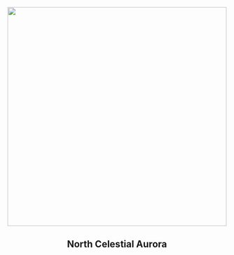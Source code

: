 
<p align="center"><img src="https://apod.nasa.gov/apod/image/2405/AuroraStartrails_chiragupreti1024.jpg" width="500" height="500"></p>
<h2 align="center"> North Celestial Aurora </h2>

